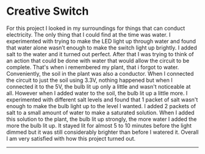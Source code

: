 # Creative Switch
For this project I looked in my surroundings for things that can conduct electricity. The only thing that I could find at the time was water. I experimented with trying to make the LED light up through water and found that water alone wasn’t enough to make the switch light up brightly. I added salt to the water and it turned out perfect. After that I was trying to think of an action that could be done with water that would allow the circuit to be complete. That's when i remembered my plant, that i forgot to water. Conveniently, the soil in the plant was also a conductor. When I connected the circuit to just the soil using 3.3V, nothing happened but when I connected it to the 5V, the bulb lit up only a little and wasn't noticeable at all. However when I added water to the soil, the bulb lit up a little more. I experimented with different salt levels and found that 1 packet of salt wasn't enough to make the bulb light up to the level I wanted. I added 2 packets of salt to a small amount of water to make a saturated solution. When I added this solution to the plant, the bulb lit up strongly, the more water I added the more the bulb lit up. It stayed lit for almost 5 to 10 minutes before the light dimmed but it was still considerably brighter than before I watered it. Overall I am very satisfied with how this project turned out. 

---

